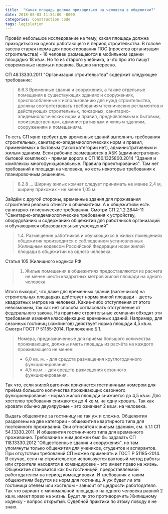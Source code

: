 ```yaml
---
title:  "Какая площадь должна приходиться на человека в общежитии?"
date: 2018-08-03 11:54:00 -0000
categories: Construction code
tags: legislation
---
```


Провёл небольшое исследование на тему, какая площадь должна приходиться на одного работающего в период строительства. В голове засела старая норма для проектирования ПОС (проектов организации строительства) - 16 человек размещаются в мобильном здании площадью 18 кв.м. Но то из старого учебника, а что про это пишут современные нормы и правила. Вышло интересно.

СП 48.13330.2011 "Организация строительства" содержит следующее требование:

> 6.6.3 Временные здания и сооружения, а также отдельные помещения в существующих зданиях и  сооружениях, приспособленные к использованию для нужд строительства, должны соответствовать  требованиям технических регламентов и действующих строительных, пожарных,  санитарно-эпидемиологических норм и правил, предъявляемым к бытовым, производственным,  административным и жилым зданиям, сооружениям и помещениям.

То есть СП явно требует для временных зданий выполнять требования строительных, санитарно-эпидемиологических норм и правил, применяемых к бытовым (такой категории нет), административным и жилым зданиям. Если рабочие размещаются в АБК (административно-бытовой комплекс) - прямая дорога к СП 160.1325800.2014 "Здания и комплексы многофункциональные. Правила проектирования". Там нет требований к площади на человека, но есть некоторые требования к планировочным решениям. 

> 6.2.8 ... Ширину жилых комнат следует принимать не менее 2,4 м, ширину прихожих - не менее 1,05 м.

Зайдём с другой стороны, временные здания для проживания строителей реально отнести к общежитиям. А к общежитиям есть санитарно-гигиенические требования. Смотри СП 2.1.2.2844-11 "Санитарно-эпидемиологические требования к устройству, оборудованию и содержанию общежитий для работников организаций и обучающихся образовательных учреждений"

> 1.4. Размещение работников и обучающихся в жилых помещениях общежития производится с соблюдением установленных Жилищным кодексом Российской Федерации норм жилой площади в общежитии на одного человека.

Статья 105 Жилищного кодекса РФ

> 1. Жилые помещения в общежитиях предоставляются из расчета не менее шести квадратных метров жилой площади на одного человека.

Итого выходит, что даже для временных зданий (вагончиков) на строительных площадках действует норма жилой площади - шесть квадратных метров на человека. Какие-либо отступления от этого невозможны, так как нет способа согласовать отступление от федерального закона. На практике строительные компании обходят эти требования изменяя классификацию временных зданий. Например, для сезонных гостиниц (кэмпингов) действует норма площади 4,5 кв.м. Смотри ГОСТ Р 51185-2014, Приложение Б.1.

> Номера, предназначенные для приёма большого количества проживающих, должны иметь площадь из расчёта на каждого проживающего не менее:
> - 6,0 кв. м. - для средств размещения круглогодичного функционирования;
> - 4,5 кв.м. - для средств размещения сезонного функционирования.

Так что, если жилой вагончик прикинется гостиничным номером для приёма большого количества проживающих сезонного функционирования - норма жилой площади снижается до 4,5 кв.м. Для хостелов требования снижаются до 4 кв.м. на одну кровать. Так как кровати обычно двухярусные - это означает 2 кв.м. на человека. 

Выдать общежитие за гостиницу не так уж и сложно. Общежития разделены на две категории - общежития квартирного типа для постоянного проживания. Они относятся к жилым зданиям, см. п.1.1 СП 54.13330.2011. И общежития гостиничного типа для временного проживания. Требования к ним должен был бы задавать СП 118.13330.2012 "Общественные здания и сооружения", но там упомянуты только общежития для учеников, студентов и аспирантов. При отсутствии требований СП можно применять и ГОСТ Р 51185-2014. В случае, если на строительстве используется вахтовый метод работы или строители находятся в командировке - это имеет право на жизнь. Общежитие становится как бы гостиницей, предоставляемой работодателем на период командировки. И требования к таким общежитиям берутся из норм для гостиниц. А уж будет ли эта гостиница отелем или хостелом - зависит от щедрости работодателя. Так что вариант с минимальной площадью на одного человека равной 2 кв.м. имеет право на жизнь. Будет ли это противоречить Жилищному кодексу - вопрос открытый. Судебной практики по этому поводу я не знаю.